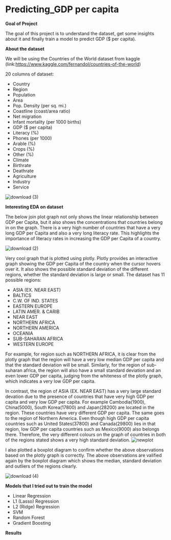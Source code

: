 # Predicting_GDP per capita

**Goal of Project**

The goal of this project is to understand the dataset, get some insights about it and finally train a model to predict GDP ($ per capita).

**About the dataset**

We will be using the Countries of the World dataset from kaggle (link:https://www.kaggle.com/fernandol/countries-of-the-world)

20 columns of dataset:
* Country
* Region
* Population
* Area
* Pop. Density (per sq. mi.)
* Coastline (coast/area ratio)
* Net migration
* Infant mortality (per 1000 births)	
* GDP ($ per capita)	
* Literacy (%)	
* Phones (per 1000)	
* Arable (%)	
* Crops (%)	
* Other (%)	
* Climate	
* Birthrate	
* Deathrate	
* Agriculture	
* Industry	
* Service

![download (3)](https://user-images.githubusercontent.com/42713212/89377966-7088d980-d725-11ea-9835-6dc79286aaa9.png)

**Interesting EDA on dataset**

The below join plot graph not only shows the linear relationship between GDP per Capita, but it also shows the concentrations that countries belong in on the graph. There is a very high number of countries that have a very long GDP per Capita and also a very long literacy rate. This highlights the importance of literacy rates in increasing the GDP per Capita of a country.

![download (2)](https://user-images.githubusercontent.com/42713212/89377056-9f05b500-d723-11ea-854e-575ea9e40c8e.png)

Very cool graph that is plotted using plotly. Plotly provides an interactive graph showing the GDP per Capita of the country when the cursor hovers over it. It also shows the possible standard deviation of the different regions, whether the standard deviation is large or small. The dataset has 11 possible regions: 
- ASIA (EX. NEAR EAST)
- BALTICS
- C.W. OF IND. STATES
- EASTERN EUROPE
- LATIN AMER. & CARIB
- NEAR EAST
- NORTHERN AFRICA
- NORTHERN AMERICA
- OCEANIA
- SUB-SAHARAN AFRICA
- WESTERN EUROPE

For example, for region such as NORTHERN AFRICA, it is clear from the plotly graph that the region will have a very low median GDP per capita and that the standard deviation will be small. Similarly, for the region of sub-suharan africa, the region will also have a small standard deviation and an even lower GDP per capita, judging from the whiteness of the plotly graph, which indicates a very low GDP per capita. 

In contrast, the region of ASIA (EX. NEAR EAST) has a very large standard devation due to the presence of countries that have very high GDP per capita and very low GDP per capita. For example Cambodia(1900), China(5000), South Korea(17800) and Japan(28200) are located in the region. These countries have very different GDP per capita. The same goes to the region of Northern America. Even though high GDP per capita countries such as United States(37800) and Canada(29800) lies in that region, low GDP per capita countries such as Mexico(9000) also belongs there. Therefore, the very different colours on the graph of countries in both of the regions stated shows a very high standard deviation. 
![newplot](https://user-images.githubusercontent.com/42713212/89377910-564efb80-d725-11ea-9abb-441f6109d16f.png)

I also plotted a boxplot diagram to confirm whether the above observations based on the plotly graph is correctly. The above observations are valified again by the boxplot diagram which shows the median, standard deviation and outliers of the regions clearly.

![download (4)](https://user-images.githubusercontent.com/42713212/89397832-ebacb880-d742-11ea-8f5d-4a1b6bcac7bc.png)

**Models that I tried out to train the model**
- Linear Regression
- L1 (Lasso) Regression
- L2 (Ridge) Regression
- SVM
- Random Forest
- Gradient Boosting

**Results**


